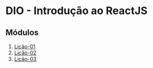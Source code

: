 # DIO - Introdução ao ReactJS

## Módulos

1. [Lição-01](./lesson-01/)
1. [Lição-02](./lesson-02/)
1. [Lição-03](./lesson-03/)